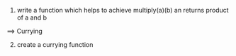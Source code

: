 1. write a function which helps to achieve multiply(a)(b) an returns product of a and b

==> Currying

2. create a currying function
